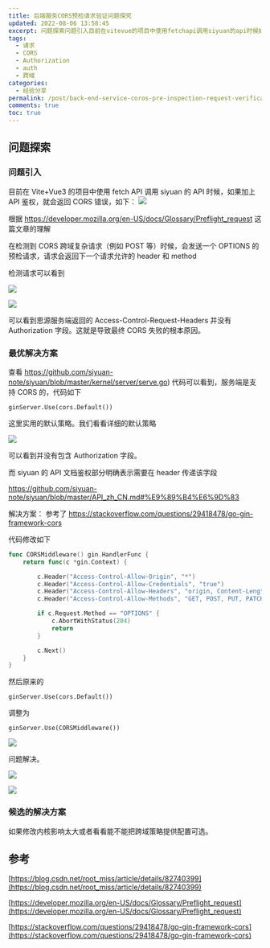 ```yaml
---
title: 后端服务CORS预检请求验证问题探究
updated: 2022-08-06 13:58:45
excerpt: 问题探索问题引入目前在vitevue的项目中使用fetchapi调用siyuan的api时候如果加上api鉴权就会返回cors错误如下_​根据https_developermozillaorgenusdocsglossarypreflight_request这篇文章的理解在检测到cors跨域复杂请求（例如post等）时候会发送一个options的预检请求请求会返回下一个请求允许的header和method检测请求可以看到可以看到思源服务端返回的accesscontrolrequestheaders并没有a
tags:
  - 请求
  - CORS
  - Authorization
  - auth
  - 跨域
categories:
  - 经验分享
permalink: /post/back-end-service-coros-pre-inspection-request-verification-question-exploration-zvlefe.html
comments: true
toc: true
---
```

## 问题探索

### 问题引入

目前在 Vite+Vue3 的项目中使用 fetch API 调用 siyuan 的 API 时候，如果加上 API 鉴权，就会返回 CORS 错误，如下：
​![](https://img1.terwergreen.com/api/public/20220806134238.png)

根据 https://developer.mozilla.org/en-US/docs/Glossary/Preflight_request 这篇文章的理解

在检测到 CORS 跨域复杂请求（例如 POST 等）时候，会发送一个 OPTIONS 的预检请求，请求会返回下一个请求允许的 header 和 method

检测请求可以看到

![](https://img1.terwergreen.com/api/public/20220806134552.png)

![](https://img1.terwergreen.com/api/public/20220806134634.png)

可以看到思源服务端返回的 Access-Control-Request-Headers 并没有 Authorization 字段。这就是导致最终 CORS 失败的根本原因。

### 最优解决方案

查看 https://github.com/siyuan-note/siyuan/blob/master/kernel/server/serve.go) 代码可以看到，服务端是支持 CORS 的，代码如下

```
ginServer.Use(cors.Default())
```

这里实用的默认策略。我们看看详细的默认策略

![](https://img1.terwergreen.com/api/public/20220806135023.png)

可以看到并没有包含 Authorization 字段。

而 siyuan 的 API 文档鉴权部分明确表示需要在 header 传递该字段

https://github.com/siyuan-note/siyuan/blob/master/API_zh_CN.md#%E9%89%B4%E6%9D%83

解决方案：
参考了
https://stackoverflow.com/questions/29418478/go-gin-framework-cors

代码修改如下

```go
func CORSMiddleware() gin.HandlerFunc {
	return func(c *gin.Context) {

		c.Header("Access-Control-Allow-Origin", "*")
		c.Header("Access-Control-Allow-Credentials", "true")
		c.Header("Access-Control-Allow-Headers", "origin, Content-Length, Content-Type, Authorization")
		c.Header("Access-Control-Allow-Methods", "GET, POST, PUT, PATCH, DELETE, HEAD, OPTIONS")

		if c.Request.Method == "OPTIONS" {
			c.AbortWithStatus(204)
			return
		}

		c.Next()
	}
}
```

然后原来的

```
ginServer.Use(cors.Default())
```

调整为

```
ginServer.Use(CORSMiddleware())
```

![](https://img1.terwergreen.com/api/public/20220806135531.png)

问题解决。

![](https://img1.terwergreen.com/api/public/20220806135619.png)

![](https://img1.terwergreen.com/api/public/20220806135641.png)

### 候选的解决方案

如果修改内核影响太大或者看看能不能把跨域策略提供配置可选。

## 参考

[https://blog.csdn.net/root_miss/article/details/82740399](https://blog.csdn.net/root_miss/article/details/82740399)

[https://developer.mozilla.org/en-US/docs/Glossary/Preflight_request](https://developer.mozilla.org/en-US/docs/Glossary/Preflight_request)

[https://stackoverflow.com/questions/29418478/go-gin-framework-cors](https://stackoverflow.com/questions/29418478/go-gin-framework-cors)

‍